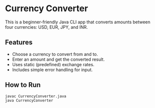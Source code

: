 # Currency Converter

This is a beginner-friendly Java CLI app that converts amounts between four currencies: USD, EUR, JPY, and INR.

## Features
- Choose a currency to convert from and to.
- Enter an amount and get the converted result.
- Uses static (predefined) exchange rates.
- Includes simple error handling for input.

## How to Run
```bash
javac CurrencyConverter.java
java CurrencyConverter
